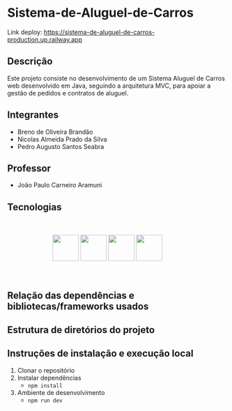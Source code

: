 # Sistema-de-Aluguel-de-Carros

Link deploy: https://sistema-de-aluguel-de-carros-production.up.railway.app

## Descrição
Este projeto consiste no desenvolvimento de um Sistema Aluguel de Carros web desenvolvido em Java, seguindo a arquitetura MVC, para apoiar a gestão de pedidos e contratos de aluguel.

## Integrantes
- Breno de Oliveira Brandão 
- Nicolas Almeida Prado da Silva	
- Pedro Augusto Santos Seabra	

## Professor
- João Paulo Carneiro Aramuni

## Tecnologias

<div align="center">
<br/>
<br/>

<img width="60px" height="60px" src="https://cdn.jsdelivr.net/gh/devicons/devicon@latest/icons/svelte/svelte-original.svg" />
<img width="60px" height="60px" src="https://cdn.simpleicons.org/drizzle" />
<img width="60px" height="60px" src="https://cdn.jsdelivr.net/gh/devicons/devicon@latest/icons/postgresql/postgresql-original.svg" />
<img width="60px" height="60px" src="https://cdn.jsdelivr.net/gh/devicons/devicon@latest/icons/tailwindcss/tailwindcss-original.svg" />
          
<br/>

</div>

<br/>
<br/>

## Relação das dependências e bibliotecas/frameworks usados

## Estrutura de diretórios do projeto

## Instruções de instalação e execução local
1. Clonar o repositório
2. Instalar dependências
   - `npm install`
3. Ambiente de desenvolvimento
   - `npm run dev`
